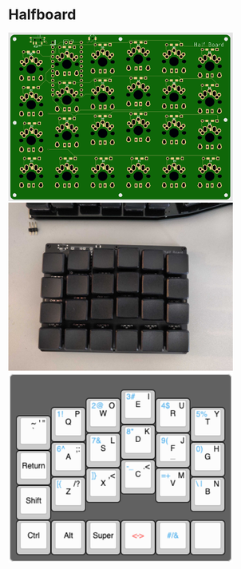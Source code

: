 # Halfboard

<img src="https://github.com/depadiernos/halfboard/blob/main/halfboard.png" width="450">
<img src="https://raw.githubusercontent.com/depadiernos/halfboard/main/halfboard-mockup.jpg" width="450">
<img src="https://raw.githubusercontent.com/depadiernos/halfboard/main/halfboard-layout.png" width="450">
